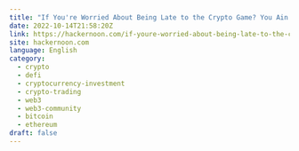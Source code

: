 ```yaml
---
title: "If You're Worried About Being Late to the Crypto Game? You Ain’t Seen Nothing Yet!"
date: 2022-10-14T21:58:20Z
link: https://hackernoon.com/if-youre-worried-about-being-late-to-the-crypto-game-you-aint-seen-nothing-yet?source=rss&utm_medium=RSS&utm_source=news.12bit.vn
site: hackernoon.com
language: English
category:
  - crypto
  - defi
  - cryptocurrency-investment
  - crypto-trading
  - web3
  - web3-community
  - bitcoin
  - ethereum
draft: false
---
```

